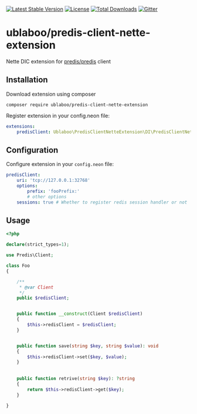 [![Latest Stable Version](https://poser.pugx.org/ublaboo/predis-client-nette-extension/v/stable)](https://packagist.org/packages/ublaboo/predis-client-nette-extension)
[![License](https://poser.pugx.org/ublaboo/predis-client-nette-extension/license)](https://packagist.org/packages/ublaboo/predis-client-nette-extension)
[![Total Downloads](https://poser.pugx.org/ublaboo/predis-client-nette-extension/downloads)](https://packagist.org/packages/ublaboo/predis-client-nette-extension)
[![Gitter](https://img.shields.io/gitter/room/nwjs/nw.js.svg)](https://gitter.im/ublaboo/help)

# ublaboo/predis-client-nette-extension

Nette DIC extension for [predis/predis](https://github.com/nrk/predis) client

## Installation

Download extension using composer

```
composer require ublaboo/predis-client-nette-extension
```

Register extension in your config.neon file:

```yaml 
extensions:
    predisClient: Ublaboo\PredisClientNetteExtension\DI\PredisClientNetteExtension
```

## Configuration

Configure extension in your `config.neon` file:

```yaml
predisClient:
    uri: 'tcp://127.0.0.1:32768'
    options:
        prefix: 'fooPrefix:'
        # other options
    sessions: true # Whether to register redis session handler or not
```

## Usage

```php
<?php

declare(strict_types=1);

use Predis\Client;

class Foo
{

	/**
	 * @var Client
	 */
	public $redisClient;


	public function __construct(Client $redisClient)
	{
		$this->redisClient = $redisClient;
	}


	public function save(string $key, string $value): void
	{
		$this->redisClient->set($key, $value);
	}
	
	
	public function retrive(string $key): ?string
	{
		return $this->redisClient->get($key);
	}

}
```
